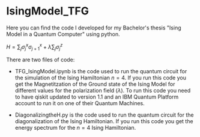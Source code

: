 # IsingModel_TFG

Here you can find the code I developed for my Bachelor's thesis "Ising Model in a Quantum Computer" using python.

$H = \sum_{j}{\sigma_{j}^{x}\sigma_{j+1}^{x}} + \lambda \sum_{j}{\sigma_{j}^{z}}$

There are two files of code:

- TFG_IsingModel.ipynb is the code used to run the quantum circuit for the simulation of the Ising Hamiltonian $n=4$. If you run this code you get the Magnetitzation of the Ground state of the Ising Model for different values for the polarization field $(\lambda)$. To run this code you need to have qiskit updated to version 1.1 and an IBM Quantum Platform account to run it on one of their Quantum Machines.

- DiagonalizingtheH.py is the code used to run the quantum circuit for the diagonalization of the Ising Hamiltonian. If you run this code you get the energy spectrum for the $n=4$ Ising Hamiltonian.
